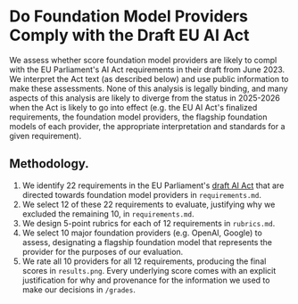 # Do Foundation Model Providers Comply with the Draft EU AI Act

We assess whether score foundation model providers are likely to compl with the EU Parliament's AI Act requirements in their draft from June 2023. We interpret the Act text (as described below) and use public information to make these assessments. None of this analysis is legally binding, and many aspects of this analysis are likely to diverge from the status in 2025-2026 when the Act is likely to go into effect (e.g. the EU AI Act's finalized requirements, the foundation model providers, the flagship foundation models of each provider, the appropriate interpretation and standards for a given requirement).   


## Methodology.
1. We identify 22 requirements in the EU Parliament's [draft AI Act](https://www.europarl.europa.eu/news/en/press-room/20230609IPR96212/meps-ready-to-negotiate-first-ever-rules-for-safe-and-transparent-ai) that are directed towards foundation model providers in `requirements.md`.
2. We select 12 of these 22 requirements to evaluate, justifying why we excluded the remaining 10, in `requirements.md`.  
3. We design 5-point rubrics for each of 12 requirements in `rubrics.md`.  
4. We select 10 major foundation providers (e.g. OpenAI, Google) to assess, designating a flagship foundation model that represents the provider for the purposes of our evaluation.
5. We rate all 10 providers for all 12 requirements, producing the final scores in `results.png`. Every underlying score comes with an explicit justification for why and provenance for the information we used to make our decisions in `/grades`.  
